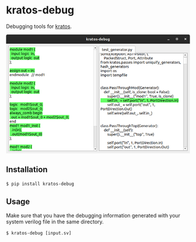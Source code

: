 kratos-debug
============

Debugging tools for [kratos](https://github.com/Kuree/kratos).

![screenshot](/.images/screenshot.png "kratos-debug screenshot")

## Installation
```
$ pip install kratos-debug
```

## Usage
Make sure that you have the debugging information generated with your
system verilog file in the same directory.

```
$ kratos-debug [input.sv]
```